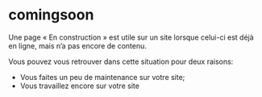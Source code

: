 # comingsoon
Une page « En construction » est utile sur un site lorsque celui-ci est déjà en ligne, mais n’a pas encore de contenu.

Vous pouvez vous retrouver dans cette situation pour deux raisons: 
 - Vous faites un peu de maintenance sur votre site; 
 - Vous travaillez encore sur votre site

